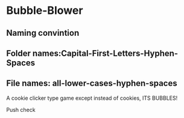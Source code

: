 # Bubble-Blower
## Naming convintion
## Folder names:Capital-First-Letters-Hyphen-Spaces
## File names: all-lower-cases-hyphen-spaces
A cookie clicker type game except instead of cookies, ITS BUBBLES!


Push check